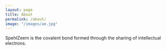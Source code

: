```yaml
---
layout: page
title: About
permalink: /about/
image: "/images/ae.jpg"
---
```


SpehlZeem is the covalent bond formed through the sharing of intellectual electrons.  